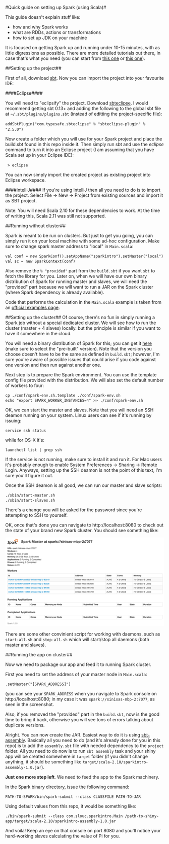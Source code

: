 #Quick guide on setting up Spark (using Scala)#

This guide doesn't explain stuff like:
- how and why Spark works
- what are RDDs, actions or transformations
- how to set up JDK on your machine

It is focused on getting Spark up and running under 10-15 minutes, with as little digressions as possible. There are more detailed tutorials out there, in case that's what you need (you can start from [this one](https://github.com/mbonaci/mbo-spark) or [this one](https://github.com/deanwampler/spark-scala-tutorial)).

##Setting up the project##

First of all, download [sbt](https://github.com/sbt/sbt). Now you can import the project into your favourite IDE:

####Eclipse####

You will need to "eclipsify" the project. Download [sbteclipse](https://github.com/typesafehub/sbteclipse). I would recommend getting sbt 0.13+ and adding the following to the global sbt file at `~/.sbt/plugins/plugins.sbt` (instead of editting the project-specific file): 

`addSbtPlugin("com.typesafe.sbteclipse" % "sbteclipse-plugin" % "2.5.0")`

Now create a folder which you will use for your Spark project and place the build.sbt found in this repo inside it. Then simply run sbt and use the *eclipse* command to turn it into an Eclipse project (I am assuming that you have Scala set up in your Eclipse IDE):

` > eclipse`

You can now simply import the created project as existing project into Eclipse workspace.

####IntelliJ####
If you're using IntelliJ then all you need to do is to import the project. Select File -> New -> Project from existing sources and import it as SBT project.

Note: You will need Scala 2.10 for these dependencies to work. At the time of writing this, Scala 2.11 was still not supported.

##Running without cluster##

Spark is meant to be run on clusters. But just to get you going, you can simply run it on your local machine with some ad-hoc configuration. Make sure to change spark master address to "local" in `Main.scala`:  

    val conf = new SparkConf().setAppName("sparkintro").setMaster("local")
    val sc = new SparkContext(conf)

Also remove the `% "provided"` part from the `build.sbt` if you want `sbt` to fetch the library for you. Later on, when we will have our own binary distribution of Spark for running master and slaves, we will need the "provided" part because we will want to run a JAR on the Spark cluster (where Spark dependency is already available).

Code that performs the calculation in the `Main.scala` example is taken from an [official examples page](https://spark.apache.org/examples.html).

##Setting up the cluster##
Of course, there's no fun in simply running a Spark job without a special dedicated cluster. We will see how to run the cluster (master + 4 slaves) locally. but the principle is similar if you want to have it somewhere in the cloud. 

You will need a binary distribution of Spark for this; you can get it [here](http://spark.apache.org/downloads.html) (make sure to select the "pre-built" version). Note that the version you choose doesn't have to be the same as defined in `build.sbt`; however, I'm sure you're aware of possible issues that could arise if you code against one version and then run against another one. 
  
Next step is to prepare the Spark environment. You can use the template config file provided with the distribution. We will also set the default number of workers to four:

    cp ./conf/spark-env.sh.template ./conf/spark-env.sh 
    echo "export SPARK_WORKER_INSTANCES=4" >> ./conf/spark-env.sh
  
OK, we can start the master and slaves. Note that you will need an SSH deamon running on your system. Linux users can see if it's running by issuing:

    service ssh status
    
while for OS-X it's:

    launchctl list | grep ssh
    
If the service is not running, make sure to install it and run it. For Mac users it's probably enough to enable System Preferences -> Sharing -> Remote Login. Anyways, setting up the SSH deamon is not the point of this text, I'm sure you'll figure it out.

Once the SSH deamon is all good, we can run our master and slave scripts:

    ./sbin/start-master.sh
    ./sbin/start-slaves.sh
    
There's a change you will be asked for the password since you're attempting to SSH to yourself. 

OK, once that's done you can navigate to http://localhost:8080 to check out the state of your brand new Spark cluster. You should see something like:

![Screenshot](./images/screenshot.png)

There are some other convinient script for working with daemons, such as `start-all.sh` and `stop-all.sh` which will start/stop all daemons (both master and slaves).

##Running the app on cluster##

Now we need to package our app and feed it to running Spark cluster. 

First you need to set the address of your master node in `Main.scala`: 

    .setMaster("[SPARK_ADDRESS]")
    
(you can see your `SPARK_ADDRESS` when you navigate to Spark console on http://localhost:8080; in my case it was `spark://sinisas-mbp-2:7077`, as seen in the screenshot. 

Also, if you removed the "provided" part in the `build.sbt`, now is the good time to bring it back, otherwise you will see tons of errors talking about duplicate versions.

Alright. You can now create the JAR. Easiest way to do it is using [sbt-assembly](https://github.com/sbt/sbt-assembly). Basically all you need to do (and it's already done for you in this repo) is to add the `assembly.sbt` file with needed dependency to the `project` folder. All you need to do now is to run `sbt assembly` task and your shiny app will be created somewhere in `target` folder (if you didn't change anything, it should be something like `target/scala-2.10/sparkintro-assembly-1.0.jar`).

**Just one more step left**. We need to feed the app to the Spark machinery.

In the Spark binary directory, issue the following command:

    PATH-TO-SPARK/bin/spark-submit --class CLASSFILE PATH-TO-JAR
    
Using default values from this repo, it would be something like:

    ./bin/spark-submit --class com.slouc.sparkintro.Main /path-to-shiny-app/target/scala-2.10/sparkintro-assembly-1.0.jar 

And voila! Keep an eye on that console on port 8080 and you'll notice your hard-working slaves calculating the value of Pi for you.


